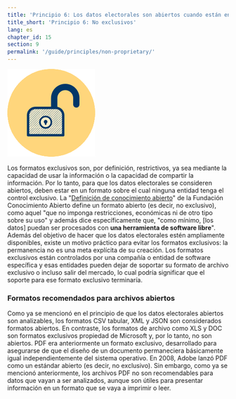 ```yaml
---
title: 'Principio 6: Los datos electorales son abiertos cuando están en un formato no exclusivo'
title_short: 'Principio 6: No exclusivos'
lang: es
chapter_id: 15
section: 9
permalink: '/guide/principles/non-proprietary/'
---
```


![No exclusivos](/assets/images/inventory/principles/non-proprietary.png)

Los formatos exclusivos son, por definición, restrictivos, ya sea mediante la capacidad de usar la información o la capacidad de compartir la información. Por lo tanto, para que los datos electorales se consideren abiertos, deben estar en un formato sobre el cual ninguna entidad tenga el control exclusivo. La "[Definición de conocimiento abierto](http://opendefinition.org/od/2.0/es/)" de la Fundación Conocimiento Abierto define un formato abierto (es decir, no exclusivo), como aquel "que no imponga restricciones, económicas ni de otro tipo sobre su uso" y además dice específicamente que, "como mínimo, \[los datos\] puedan ser procesados con **una herramienta de software libre**". Además del objetivo de hacer que los datos electorales estén ampliamente disponibles, existe un motivo práctico para evitar los formatos exclusivos: la permanencia no es una meta explícita de su creación. Los formatos exclusivos están controlados por una compañía o entidad de software específica y esas entidades pueden dejar de soportar su formato de archivo exclusivo o incluso salir del mercado, lo cual podría significar que el soporte para ese formato exclusivo terminaría.

### Formatos recomendados para archivos abiertos

Como ya se mencionó en el principio de que los datos electorales abiertos son analizables, los formatos CSV tabular, XML y JSON son considerados formatos abiertos. En contraste, los formatos de archivo como XLS y DOC son formatos exclusivos propiedad de Microsoft y, por lo tanto, no son abiertos. PDF era anteriormente un formato exclusivo, desarrollado para asegurarse de que el diseño de un documento permaneciera básicamente igual independientemente del sistema operativo. En 2008, Adobe lanzó PDF como un estándar abierto (es decir, no exclusivo). Sin embargo, como ya se mencionó anteriormente, los archivos PDF no son recomendables para datos que vayan a ser analizados, aunque son útiles para presentar información en un formato que se vaya a imprimir o leer.

